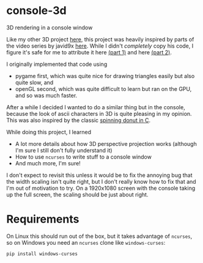 # console-3d
3D rendering in a console window

Like my other 3D project [here](https://github.com/tymcgee/3d-render), this project was heavily inspired by parts of the video series by javid9x [here](https://youtu.be/ih20l3pJoeU). While I didn't _completely_ copy his code, I figure it's safe for me to attribute it here [(part 1)](https://github.com/OneLoneCoder/videos/blob/master/OneLoneCoder_olcEngine3D_Part1.cpp) and here [(part 2)](https://github.com/OneLoneCoder/videos/blob/master/OneLoneCoder_olcEngine3D_Part2.cpp).

I originally implemented that code using
- pygame first, which was quite nice for drawing triangles easily but also quite slow, and
- openGL second, which was quite difficult to learn but ran on the GPU, and so was much faster.

After a while I decided I wanted to do a similar thing but in the console, because the look of ascii characters in 3D is quite pleasing in my opinion. This was also inspired by the classic [spinning donut in C](https://www.a1k0n.net/2011/07/20/donut-math.html).

While doing this project, I learned
- A lot more details about how 3D perspective projection works (although I'm sure I still don't fully understand it)
- How to use `ncurses` to write stuff to a console window
- And much more, I'm sure!

I don't expect to revisit this unless it would be to fix the annoying bug that the width scaling isn't quite right, but I don't really know how to fix that and I'm out of motivation to try. On a 1920x1080 screen with the console taking up the full screen, the scaling should be just about right.

# Requirements
On Linux this should run out of the box, but it takes advantage of `ncurses`, so on Windows you need an `ncurses` clone like `windows-curses`:
```
pip install windows-curses
```
